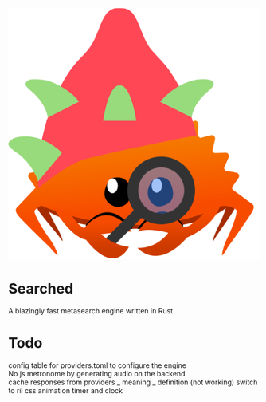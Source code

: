 
![Searched logo](https://raw.githubusercontent.com/dragynfruit/branded/refs/heads/main/projects/searched.png)

# Searched

A blazingly fast metasearch engine written in Rust

# Todo
config table for providers.toml to configure the engine <br/>
No js metronome by generating audio on the backend <br/>
cache responses from providers
_ meaning
_ definition (not working)
switch to ril
css animation timer and clock
